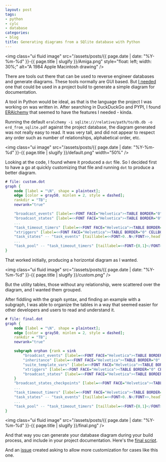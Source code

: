```yaml
---
layout: post
tags:
- python
- cylc
- database
categories:
- blog
title: Generating diagrams from a SQlite database with Python
---
```


<img class="ui fluid image" src="/assets/posts/{{ page.date | date: "%Y-%m-%d" }}-{{ page.title | slugify }}/Amiga.png"  style="float: left; width: 30%;" alt="A 1984 Apple Macintosh drawing" />

There are tools out there that can be used to reverse engineer databases and generate diagrams. These tools
normally are GUI based. But [I needed](https://github.com/cylc/cylc-doc/pull/29) one that could be used in a
project build to generate a simple diagram for documentation.

A tool in Python would be ideal, as that is the language the project I was working on was written in. After
searching in DuckDuckGo and PYPI, I found [ERAlchemy](https://pypi.org/project/ERAlchemy/) that
seemed to have the features I needed - kinda.

<!--more-->

Running the default `eralchemy -i sqlite:///relative/path/to/db.db -o erd_from_sqlite.pdf` against
the project database, the diagram generated was not really easy to read. It was very tall,
and did not appear to respect any order such as number of relationships, alphabetical order, etc.

<img class="ui image" src="/assets/posts/{{ page.date | date: "%Y-%m-%d" }}-{{ page.title | slugify }}/default.png" width="50%" />

Looking at the code, I found where it produced a `dot` file. So I decided first to have a go at
quickly customizing that file and running `dot` to produce a better diagram.

```dot
# file: custom.dot
graph {
	node [label = "\N", shape = plaintext];
	edge [color = gray50, minlen = 2, style = dashed];
	rankdir = "TB";
	newrank="true"

	"broadcast_events" [label=<<FONT FACE="Helvetica"><TABLE BORDER="0" CELLBORDER="1" CELLPADDING="4" CELLSPACING="0"><TR><TD><B><FONT POINT-SIZE="16">broadcast_events</FONT></B></TD></TR><TR><TD ALIGN="LEFT"><FONT>time</FONT></TD></TR><TR><TD ALIGN="LEFT"><FONT>change</FONT></TD></TR><TR><TD ALIGN="LEFT"><FONT>point</FONT></TD></TR><TR><TD ALIGN="LEFT"><FONT>namespace</FONT></TD></TR><TR><TD ALIGN="LEFT"><FONT>key</FONT></TD></TR><TR><TD ALIGN="LEFT"><FONT>value</FONT></TD></TR></TABLE></FONT>>];
	"broadcast_states" [label=<<FONT FACE="Helvetica"><TABLE BORDER="0" CELLBORDER="1" CELLPADDING="4" CELLSPACING="0"><TR><TD><B><FONT POINT-SIZE="16">broadcast_states</FONT></B></TD></TR><TR><TD ALIGN="LEFT"><u><FONT>point</FONT></u></TD></TR><TR><TD ALIGN="LEFT"><u><FONT>namespace</FONT></u></TD></TR><TR><TD ALIGN="LEFT"><u><FONT>key</FONT></u></TD></TR><TR><TD ALIGN="LEFT"><FONT>value</FONT></TD></TR></TABLE></FONT>>];
	...
	"task_timeout_timers" [label=<<FONT FACE="Helvetica"><TABLE BORDER="0" CELLBORDER="1" CELLPADDING="4" CELLSPACING="0"><TR><TD><B><FONT POINT-SIZE="16">task_timeout_timers</FONT></B></TD></TR><TR><TD ALIGN="LEFT"><u><FONT>cycle</FONT></u></TD></TR><TR><TD ALIGN="LEFT"><u><FONT>name</FONT></u></TD></TR><TR><TD ALIGN="LEFT"><FONT>timeout</FONT></TD></TR></TABLE></FONT>>];
	"xtriggers" [label=<<FONT FACE="Helvetica"><TABLE BORDER="0" CELLBORDER="1" CELLPADDING="4" CELLSPACING="0"><TR><TD><B><FONT POINT-SIZE="16">xtriggers</FONT></B></TD></TR><TR><TD ALIGN="LEFT"><u><FONT>signature</FONT></u></TD></TR><TR><TD ALIGN="LEFT"><FONT>results</FONT></TD></TR></TABLE></FONT>>];
	"task_states" -- "task_events" [taillabel=<<FONT>0..N</FONT>>,headlabel=<<FONT>{0,1}</FONT>>];
	...
	"task_pool" -- "task_timeout_timers" [taillabel=<<FONT>{0,1}</FONT>>,headlabel=<<FONT>{0,1}</FONT>>];
}
```

That worked initially, producing a horizontal diagram as I wanted.

<img class="ui fluid image" src="/assets/posts/{{ page.date | date: "%Y-%m-%d" }}-{{ page.title | slugify }}/custom.png" />

But the utility tables, those without any relationship, were scattered over the diagram, and I wanted them grouped.

After fiddling with the graph syntax, and finding an example with a subgraph, I was able to organize the tables in a way that
seemed easier for other developers and users to read and understand it.

```dot
# file: final.dot
graph {
	node [label = "\N", shape = plaintext];
	edge [color = gray50, minlen = 2, style = dashed];
	rankdir = "TB";
	newrank="true"

	subgraph orphan {rank = sink
		"broadcast_events" [label=<<FONT FACE="Helvetica"><TABLE BORDER="0" CELLBORDER="1" CELLPADDING="4" CELLSPACING="0"><TR><TD><B><FONT POINT-SIZE="16">broadcast_events</FONT></B></TD></TR><TR><TD ALIGN="LEFT"><FONT>time</FONT></TD></TR><TR><TD ALIGN="LEFT"><FONT>change</FONT></TD></TR><TR><TD ALIGN="LEFT"><FONT>point</FONT></TD></TR><TR><TD ALIGN="LEFT"><FONT>namespace</FONT></TD></TR><TR><TD ALIGN="LEFT"><FONT>key</FONT></TD></TR><TR><TD ALIGN="LEFT"><FONT>value</FONT></TD></TR></TABLE></FONT>>];
		"inheritance" [label=<<FONT FACE="Helvetica"><TABLE BORDER="0" CELLBORDER="1" CELLPADDING="4" CELLSPACING="0"><TR><TD><B><FONT POINT-SIZE="16">inheritance</FONT></B></TD></TR><TR><TD ALIGN="LEFT"><u><FONT>namespace</FONT></u></TD></TR><TR><TD ALIGN="LEFT"><FONT>inheritance</FONT></TD></TR></TABLE></FONT>>];
		"suite_template_vars" [label=<<FONT FACE="Helvetica"><TABLE BORDER="0" CELLBORDER="1" CELLPADDING="4" CELLSPACING="0"><TR><TD><B><FONT POINT-SIZE="16">suite_template_vars</FONT></B></TD></TR><TR><TD ALIGN="LEFT"><u><FONT>key</FONT></u></TD></TR><TR><TD ALIGN="LEFT"><FONT>value</FONT></TD></TR></TABLE></FONT>>];
		"xtriggers" [label=<<FONT FACE="Helvetica"><TABLE BORDER="0" CELLBORDER="1" CELLPADDING="4" CELLSPACING="0"><TR><TD><B><FONT POINT-SIZE="16">xtriggers</FONT></B></TD></TR><TR><TD ALIGN="LEFT"><u><FONT>signature</FONT></u></TD></TR><TR><TD ALIGN="LEFT"><FONT>results</FONT></TD></TR></TABLE></FONT>>];
		"broadcast_states" [label=<<FONT FACE="Helvetica"><TABLE BORDER="0" CELLBORDER="1" CELLPADDING="4" CELLSPACING="0"><TR><TD><B><FONT POINT-SIZE="16">broadcast_states</FONT></B></TD></TR><TR><TD ALIGN="LEFT"><u><FONT>point</FONT></u></TD></TR><TR><TD ALIGN="LEFT"><u><FONT>namespace</FONT></u></TD></TR><TR><TD ALIGN="LEFT"><u><FONT>key</FONT></u></TD></TR><TR><TD ALIGN="LEFT"><FONT>value</FONT></TD></TR></TABLE></FONT>>];
	}
	"broadcast_states_checkpoints" [label=<<FONT FACE="Helvetica"><TABLE BORDER="0" CELLBORDER="1" CELLPADDING="4" CELLSPACING="0"><TR><TD><B><FONT POINT-SIZE="16">broadcast_states_checkpoints</FONT></B></TD></TR><TR><TD ALIGN="LEFT"><u><FONT>id</FONT></u></TD></TR><TR><TD ALIGN="LEFT"><u><FONT>point</FONT></u></TD></TR><TR><TD ALIGN="LEFT"><u><FONT>namespace</FONT></u></TD></TR><TR><TD ALIGN="LEFT"><u><FONT>key</FONT></u></TD></TR><TR><TD ALIGN="LEFT"><FONT>value</FONT></TD></TR></TABLE></FONT>>];
	...
	"task_timeout_timers" [label=<<FONT FACE="Helvetica"><TABLE BORDER="0" CELLBORDER="1" CELLPADDING="4" CELLSPACING="0"><TR><TD><B><FONT POINT-SIZE="16">task_timeout_timers</FONT></B></TD></TR><TR><TD ALIGN="LEFT"><u><FONT>cycle</FONT></u></TD></TR><TR><TD ALIGN="LEFT"><u><FONT>name</FONT></u></TD></TR><TR><TD ALIGN="LEFT"><FONT>timeout</FONT></TD></TR></TABLE></FONT>>];
	"task_states" -- "task_events" [taillabel=<<FONT>0..N</FONT>>,headlabel=<<FONT>{0,1}</FONT>>];
	...
	"task_pool" -- "task_timeout_timers" [taillabel=<<FONT>{0,1}</FONT>>,headlabel=<<FONT>{0,1}</FONT>>];
}
```

<img class="ui fluid image" src="/assets/posts/{{ page.date | date: "%Y-%m-%d" }}-{{ page.title | slugify }}/final.png" />

And that way you can generate your database diagram during your build process, and include in your project documentation.
Here's the [final script](https://gist.github.com/kinow/7c8e1a2da97c9746f0cbc868b33839c3).

And an [issue](https://github.com/Alexis-benoist/eralchemy/issues/63) created asking to allow
more customization for cases like this one.

